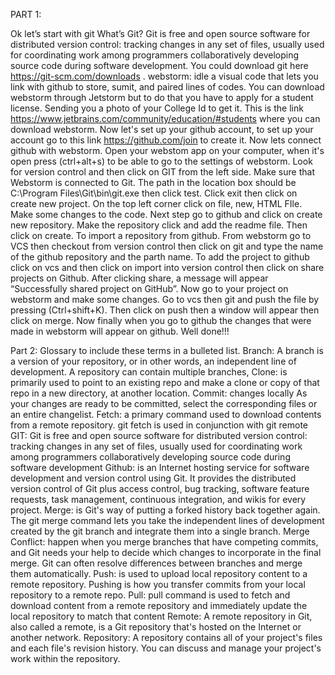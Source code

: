 PART 1:
 
Ok let’s start with git What’s Git? Git is free and open source software for distributed version control: tracking changes in any set of files, usually used for coordinating work among programmers collaboratively developing source code during software development. 
You could download git here https://git-scm.com/downloads . 
webstorm: idle a visual code that lets you link with github to store, sumit, and paired lines of codes.
 You can download webstorm through Jetstorm but to do that you have to apply for a student license. Sending you a photo of your College Id to get it. 
This is the link https://www.jetbrains.com/community/education/#students where you can download webstorm. 
Now let's set up your github account, to set up your account go to this link https://github.com/join to create it.
 Now lets connect github with webstorm. 
Open your webstom app on your computer, when it's open press (ctrl+alt+s) to be able to go to the settings of webstorm.
 Look for version control and then click on GIT from the left side. 
Make sure that Webstorm is connected to Git. 
The path in the location box should be C:\Program Files\Git\bin\git.exe then click test. 
Click exit then click on create new project. 
On the top left corner click on file, new, HTML FIle. 
Make some changes to the code. 
Next step go to github and click on create new repository. 
Make the repository click and add the readme file. Then click on create. To import a repository from github.
 From webstorm go to VCS then checkout from version control then click on git and type the name of the github repository  and the parth name. 
To add the project to github click on vcs and then click on import into version control then click on share projects on Github. 
After clicking share, a message will appear “Successfully shared project on GitHub”.
Now go to your project on webstorm and make some changes. 
Go to vcs then git and push the file by pressing (Ctrl+shift+K). 
Then click on push then a window will appear then click on merge.
 Now finally when you go to github the changes that were made in webstorm will appear on github. Well done!!!


Part 2:
Glossary to include these terms in a bulleted list.
Branch: A branch is a version of your repository, or in other words, an independent line of development. A repository can contain multiple branches,
Clone: is primarily used to point to an existing repo and make a clone or copy of that repo in a new directory, at another location. 
Commit: changes locally﻿ As your changes are ready to be committed, select the corresponding files or an entire changelist.
Fetch: a primary command used to download contents from a remote repository. git fetch is used in conjunction with git remote
GIT:  Git is free and open source software for distributed version control: tracking changes in any set of files, usually used for coordinating work among programmers collaboratively developing source code during software development
Github: is an Internet hosting service for software development and version control using Git. It provides the distributed version control of Git plus access control, bug tracking, software feature requests, task management, continuous integration, and wikis for every project.
Merge: is Git's way of putting a forked history back together again. The git merge command lets you take the independent lines of development created by the git branch and integrate them into a single branch.
Merge Conflict: happen when you merge branches that have competing commits, and Git needs your help to decide which changes to incorporate in the final merge. Git can often resolve differences between branches and merge them automatically.
Push: is used to upload local repository content to a remote repository. Pushing is how you transfer commits from your local repository to a remote repo.
Pull: pull command is used to fetch and download content from a remote repository and immediately update the local repository to match that content
Remote: A remote repository in Git, also called a remote, is a Git repository that's hosted on the Internet or another network.
Repository: A repository contains all of your project's files and each file's revision history. You can discuss and manage your project's work within the repository.

